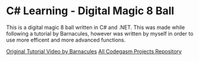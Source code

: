# C# Learning - Digital Magic 8 Ball
This is a digital magic 8 ball written in C# and .NET.
This was made while following a tutorial by Barnacules,
however was written by myself in order to use more efficent
and more advanced functions.

[Original Tutorial Video by Barnacules](https://www.youtube.com/watch?v=DYF5jaoovhY)
[All Codegasm Projects Repository](https://github.com/Barnacules/Codegasm)